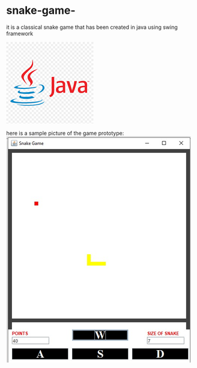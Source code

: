 # snake-game-
it is a classical snake game that has been created in java using swing framework

![](images/download.png)

 here is a sample picture of the game prototype:
 ![ ](images/snake%20pic.jpg)
